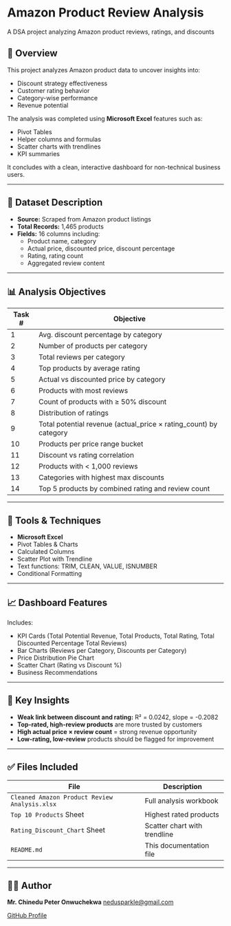 # Amazon Product Review Analysis
A DSA project analyzing Amazon product reviews, ratings, and discounts

## 📍 Overview

This project analyzes Amazon product data to uncover insights into:
- Discount strategy effectiveness
- Customer rating behavior
- Category-wise performance
- Revenue potential

The analysis was completed using **Microsoft Excel** features such as:
- Pivot Tables
- Helper columns and formulas
- Scatter charts with trendlines
- KPI summaries

It concludes with a clean, interactive dashboard for non-technical business users.

---

## 🧾 Dataset Description

- **Source:** Scraped from Amazon product listings  
- **Total Records:** 1,465 products  
- **Fields:** 16 columns including:
  - Product name, category
  - Actual price, discounted price, discount percentage
  - Rating, rating count
  - Aggregated review content

---

## 📊 Analysis Objectives

| Task # | Objective |
|--------|-----------|
| 1 | Avg. discount percentage by category |
| 2 | Number of products per category |
| 3 | Total reviews per category |
| 4 | Top products by average rating |
| 5 | Actual vs discounted price by category |
| 6 | Products with most reviews |
| 7 | Count of products with ≥ 50% discount |
| 8 | Distribution of ratings |
| 9 | Total potential revenue (actual_price × rating_count) by category |
| 10 | Products per price range bucket |
| 11 | Discount vs rating correlation |
| 12 | Products with < 1,000 reviews |
| 13 | Categories with highest max discounts |
| 14 | Top 5 products by combined rating and review count |

---

## 🔧 Tools & Techniques

- **Microsoft Excel**
- Pivot Tables & Charts
- Calculated Columns
- Scatter Plot with Trendline
- Text functions: TRIM, CLEAN, VALUE, ISNUMBER
- Conditional Formatting

---

## 📈 Dashboard Features

Includes:
- KPI Cards (Total Potential Revenue, Total Products, Total Rating, Total Discounted Percentage Total Reviews)
- Bar Charts (Reviews per Category, Discounts per Category)
- Price Distribution Pie Chart
- Scatter Chart (Rating vs Discount %)
- Business Recommendations

---

## 📌 Key Insights

- **Weak link between discount and rating:** R² = 0.0242, slope = -0.2082
- **Top-rated, high-review products** are more trusted by customers
- **High actual price × review count** = strong revenue opportunity
- **Low-rating, low-review** products should be flagged for improvement

---

## ✅ Files Included

| File | Description |
|------|-------------|
| `Cleaned Amazon Product Review Analysis.xlsx` | Full analysis workbook |
| `Top 10 Products` Sheet | Highest rated products |
| `Rating_Discount_Chart` Sheet | Scatter chart with trendline |
| `README.md` | This documentation file |

---

## 🧑‍💼 Author

**Mr. Chinedu Peter Onwuchekwa** 
nedusparkle@gmail.com

[GitHub Profile](#)

